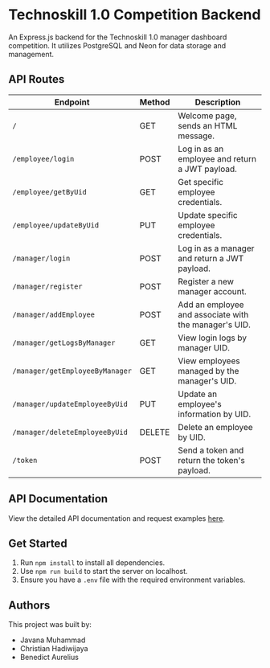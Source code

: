 # Technoskill 1.0 Competition Backend

An Express.js backend for the Technoskill 1.0 manager dashboard competition. It utilizes PostgreSQL and Neon for data storage and management.

## API Routes

| Endpoint | Method | Description |
|----------|--------|-------------|
| `/` | GET | Welcome page, sends an HTML message. |
| `/employee/login` | POST | Log in as an employee and return a JWT payload. |
| `/employee/getByUid` | GET | Get specific employee credentials. |
| `/employee/updateByUid` | PUT | Update specific employee credentials. |
| `/manager/login` | POST | Log in as a manager and return a JWT payload. |
| `/manager/register` | POST | Register a new manager account. |
| `/manager/addEmployee` | POST | Add an employee and associate with the manager's UID. |
| `/manager/getLogsByManager` | GET | View login logs by manager UID. |
| `/manager/getEmployeeByManager` | GET | View employees managed by the manager's UID. |
| `/manager/updateEmployeeByUid` | PUT | Update an employee's information by UID. |
| `/manager/deleteEmployeeByUid` | DELETE | Delete an employee by UID. |
| `/token` | POST | Send a token and return the token's payload. |

## API Documentation

View the detailed API documentation and request examples [here](https://www.apidog.com/apidoc/shared-1621c12a-8ecc-49b7-8983-c0fb900610b5?pwd=tekno).

## Get Started

1. Run `npm install` to install all dependencies.
2. Use `npm run build` to start the server on localhost.
3. Ensure you have a `.env` file with the required environment variables.

## Authors

This project was built by:
- Javana Muhammad
- Christian Hadiwijaya
- Benedict Aurelius 